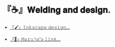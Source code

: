 # 『☕』𝐖𝐞𝐥𝐝𝐢𝐧𝐠 𝐚𝐧𝐝 𝐝𝐞𝐬𝐢𝐠𝐧. 

* [『🖌️』𝙸𝚗𝚔𝚜𝚌𝚊𝚙𝚎 𝚍𝚎𝚜𝚒𝚐𝚗...](https://github.com/chechiliaa/Soldadura-y-dise-o/blob/main/inkscape.md#inkscape-y-apuntes)

* [『👀』𝙼𝚊𝚛𝚞𝚓𝚊'𝚜 𝚕𝚒𝚗𝚔...](https://github.com/d-prieto/Inkscape-fresado-y-soldadura#repositorios-de-alumnos)

